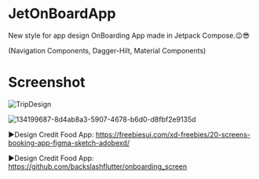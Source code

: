 # JetOnBoardApp
New style for app design OnBoarding App made in Jetpack Compose.😉😎

(Navigation Components,
Dagger-Hilt,
Material Components)

# Screenshot

![TripDesign](https://user-images.githubusercontent.com/25154589/134289477-6934fd10-73e7-4854-be8f-be3fac29b292.jpg)

![134199687-8d4ab8a3-5907-4678-b6d0-d8fbf2e9135d](https://user-images.githubusercontent.com/25154589/134289495-c769be31-1d5c-4529-bff0-527322b81aab.jpg)



►Design Credit Food App: https://freebiesui.com/xd-freebies/20-screens-booking-app-figma-sketch-adobexd/

►Design Credit Food App: https://github.com/backslashflutter/onboarding_screen


